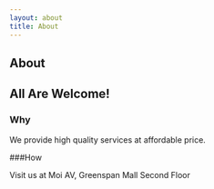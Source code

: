 ```yaml
---
layout: about
title: About
---
```


## About

## All Are Welcome!

### Why

We provide high quality services at affordable price.

###How

Visit us at Moi AV, Greenspan Mall Second Floor
